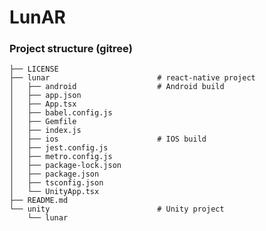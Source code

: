 # LunAR

### Project structure (gitree)
    ├── LICENSE
    ├── lunar                        # react-native project
    │   ├── android                  # Android build
    │   ├── app.json
    │   ├── App.tsx
    │   ├── babel.config.js
    │   ├── Gemfile
    │   ├── index.js
    │   ├── ios                      # IOS build
    │   ├── jest.config.js
    │   ├── metro.config.js
    │   ├── package-lock.json
    │   ├── package.json
    │   ├── tsconfig.json
    │   └── UnityApp.tsx
    ├── README.md
    └── unity                        # Unity project
        └── lunar
